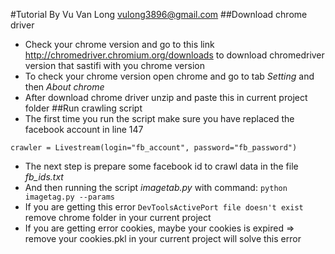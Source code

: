 #Tutorial
By Vu Van Long vulong3896@gmail.com
##Download chrome driver
- Check your chrome version and go to this link http://chromedriver.chromium.org/downloads to download chromedriver version that sastifi with you chrome version
- To check your chrome version open chrome and go to tab _Setting_ and then _About chrome_
- After download chrome driver unzip and paste this in current project folder
##Run crawling script
- The first time you run the script make sure you have replaced the facebook account in line 147

``crawler = Livestream(login="fb_account", password="fb_password")``
- The next step is prepare some facebook id to crawl data in the file _fb_ids.txt_
- And then running the script *imagetab.py* with command:
``python imagetag.py --params``
- If you are getting this error ``DevToolsActivePort file doesn't exist`` remove chrome folder in your current project
- If you are getting error cookies, maybe your cookies is expired => remove your cookies.pkl in your current project will solve this error